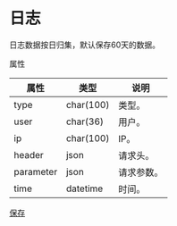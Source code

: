 # 日志

日志数据按日归集，默认保存60天的数据。

属性

|属性|类型|说明|
|---|---|---|
|type|char(100)|类型。|
|user|char(36)|用户。|
|ip|char(100)|IP。|
|header|json|请求头。|
|parameter|json|请求参数。|
|time|datetime|时间。|

[保存](doc/save.md)
